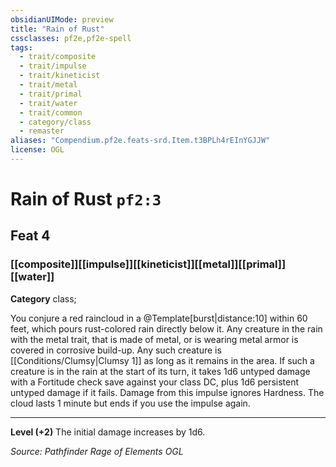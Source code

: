 ```yaml
---
obsidianUIMode: preview
title: "Rain of Rust"
cssclasses: pf2e,pf2e-spell
tags:
  - trait/composite
  - trait/impulse
  - trait/kineticist
  - trait/metal
  - trait/primal
  - trait/water
  - trait/common
  - category/class
  - remaster
aliases: "Compendium.pf2e.feats-srd.Item.t3BPLh4rEInYGJJW"
license: OGL
---
```

# Rain of Rust `pf2:3`
## Feat 4
### [[composite]][[impulse]][[kineticist]][[metal]][[primal]][[water]]

**Category** class; 




You conjure a red raincloud in a @Template\[burst|distance:10\] within 60 feet, which pours rust-colored rain directly below it. Any creature in the rain with the metal trait, that is made of metal, or is wearing metal armor is covered in corrosive build-up. Any such creature is [[Conditions/Clumsy|Clumsy 1]] as long as it remains in the area. If such a creature is in the rain at the start of its turn, it takes 1d6 untyped damage with a Fortitude check save against your class DC, plus 1d6 persistent untyped damage if it fails. Damage from this impulse ignores Hardness. The cloud lasts 1 minute but ends if you use the impulse again.

* * *

**Level (+2)** The initial damage increases by 1d6.

*Source: Pathfinder Rage of Elements*
*OGL*